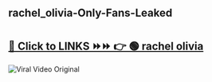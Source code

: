
 ## rachel_olivia-Only-Fans-Leaked

# <h2><a href="https://clipsfans.com/rachel_olivia&ref=git">🔗 Click to LINKS ⏩⏩ 👉 🟢 rachel olivia </a></h2>

<a href="https://clipsfans.com/rachel_olivia&ref=git" rel="nofollow" data-target="animated-image.originalLink"><img src="https://i.ibb.co.com/xMMVF88/686577567.gif" alt="Viral Video Original" style="max-width: 100%; display: inline-block;" data-target="animated-image.originalImage"></a>
